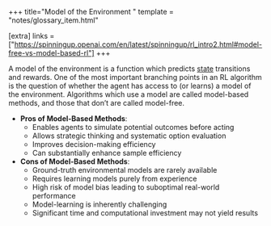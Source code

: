 +++
title="Model of the Environment "
template = "notes/glossary_item.html"

[extra]
links = ["https://spinningup.openai.com/en/latest/spinningup/rl_intro2.html#model-free-vs-model-based-rl"]
+++

A model of the environment is a function which predicts <a href="#state">state</a> transitions and rewards. One of the most important branching points in an RL algorithm is the question of whether the agent has access to (or learns) a model of the environment.  Algorithms which use a model are called model-based methods, and those that don’t are called model-free. 

* **Pros of Model-Based Methods**:
    * Enables agents to simulate potential outcomes before acting
    * Allows strategic thinking and systematic option evaluation
    * Improves decision-making efficiency
    * Can substantially enhance sample efficiency
* **Cons of Model-Based Methods**:
    * Ground-truth environmental models are rarely available
    * Requires learning models purely from experience
    * High risk of model bias leading to suboptimal real-world performance
    * Model-learning is inherently challenging
    * Significant time and computational investment may not yield results


